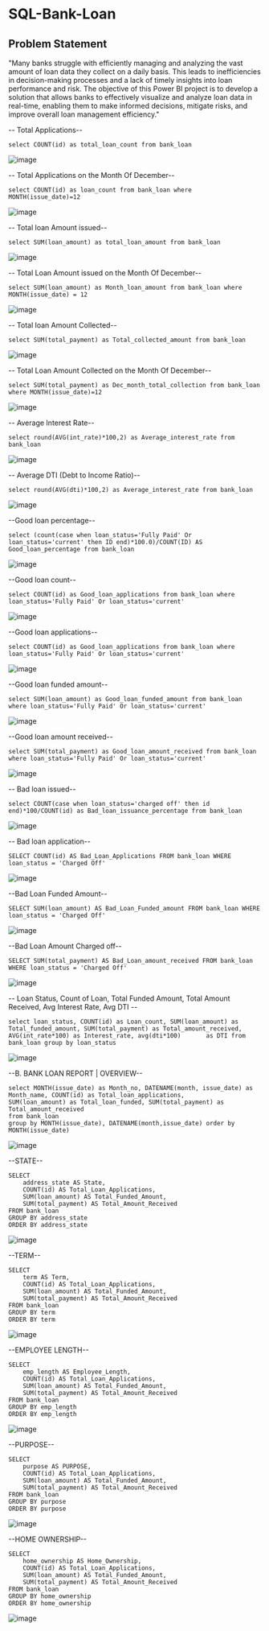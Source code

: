 # SQL-Bank-Loan 


## Problem Statement

"Many banks struggle with efficiently managing and analyzing the vast amount of loan data they collect on a daily basis.
This leads to inefficiencies in decision-making processes and a lack of timely insights into loan performance and risk.
The objective of this Power BI project is to develop a solution that allows banks to effectively visualize and 
analyze loan data in real-time, enabling them to make informed decisions, mitigate risks, and improve overall loan management efficiency."


-- Total Applications--

    select COUNT(id) as total_loan_count from bank_loan

![image](https://github.com/Ambikapandey0821/SQL-Bank-Loan/assets/162020155/c6a049db-2e1a-4aef-a3c5-ea61794167d2)
    
-- Total Applications on the Month Of December--

    select COUNT(id) as loan_count from bank_loan where MONTH(issue_date)=12
    
![image](https://github.com/Ambikapandey0821/SQL-Bank-Loan/assets/162020155/cada4e70-780f-4b39-971c-ba407d78fd66)

-- Total loan Amount issued--

    select SUM(loan_amount) as total_loan_amount from bank_loan
    
![image](https://github.com/Ambikapandey0821/SQL-Bank-Loan/assets/162020155/f5c63379-4f24-4a52-b091-64d3619a07da)

-- Total Loan Amount issued on the Month Of December--

    select SUM(loan_amount) as Month_loan_amount from bank_loan where MONTH(issue_date) = 12

![image](https://github.com/Ambikapandey0821/SQL-Bank-Loan/assets/162020155/0ae595e0-8678-4df9-9e7a-3bf69b305f01)

-- Total loan Amount Collected--

    select SUM(total_payment) as Total_collected_amount from bank_loan

![image](https://github.com/Ambikapandey0821/SQL-Bank-Loan/assets/162020155/7674414d-fd39-43f1-9961-9ae2da1e7a55)


-- Total Loan Amount Collected on the Month Of December--

    select SUM(total_payment) as Dec_month_total_collection from bank_loan where MONTH(issue_date)=12

![image](https://github.com/Ambikapandey0821/SQL-Bank-Loan/assets/162020155/346f0c2f-d89b-471c-ac74-bfdd03942ad7)

-- Average Interest Rate--

    select round(AVG(int_rate)*100,2) as Average_interest_rate from bank_loan

![image](https://github.com/Ambikapandey0821/SQL-Bank-Loan/assets/162020155/aa478e96-e69d-4584-a8d7-14e212abfac2)

-- Average DTI (Debt to Income Ratio)--

    select round(AVG(dti)*100,2) as Average_interest_rate from bank_loan

![image](https://github.com/Ambikapandey0821/SQL-Bank-Loan/assets/162020155/b01281cc-0015-4bb7-b4fa-58b5bbf79219)

 --Good loan percentage--

    select (count(case when loan_status='Fully Paid' Or loan_status='current' then ID end)*100.0)/COUNT(ID) AS Good_loan_percentage from bank_loan
    
![image](https://github.com/Ambikapandey0821/SQL-Bank-Loan/assets/162020155/2d3d8540-c6c8-4af1-9fa9-d5e64ea79aa7)

--Good loan count--

    select COUNT(id) as Good_loan_applications from bank_loan where loan_status='Fully Paid' Or loan_status='current'
    
![image](https://github.com/Ambikapandey0821/SQL-Bank-Loan/assets/162020155/a180a617-e953-401e-b484-8aa6778a357f)

--Good loan applications--
 
    select COUNT(id) as Good_loan_applications from bank_loan where loan_status='Fully Paid' Or loan_status='current'
    
![image](https://github.com/Ambikapandey0821/SQL-Bank-Loan/assets/162020155/ed83a117-a331-430a-810e-cfda1aa2c18e)

--Good loan funded amount--

    select SUM(loan_amount) as Good_loan_funded_amount from bank_loan where loan_status='Fully Paid' Or loan_status='current'

![image](https://github.com/Ambikapandey0821/SQL-Bank-Loan/assets/162020155/f52c8045-bc2b-4820-ab46-5d428b00e0e8)    

--Good loan amount received--

    select SUM(total_payment) as Good_loan_amount_received from bank_loan where loan_status='Fully Paid' Or loan_status='current'

![image](https://github.com/Ambikapandey0821/SQL-Bank-Loan/assets/162020155/e4ba611c-5c2e-4d85-acbe-0df78eaac908)

-- Bad loan issued--

    select COUNT(case when loan_status='charged off' then id end)*100/COUNT(id) as Bad_loan_issuance_percentage from bank_loan

![image](https://github.com/Ambikapandey0821/SQL-Bank-Loan/assets/162020155/35a919a4-9a42-42d5-9516-05681198e368)

-- Bad loan application--

    SELECT COUNT(id) AS Bad_Loan_Applications FROM bank_loan WHERE loan_status = 'Charged Off'

![image](https://github.com/Ambikapandey0821/SQL-Bank-Loan/assets/162020155/5ed350da-f650-4577-a478-c48277e9d34f)

--Bad Loan Funded Amount--

    SELECT SUM(loan_amount) AS Bad_Loan_Funded_amount FROM bank_loan WHERE loan_status = 'Charged Off'

![image](https://github.com/Ambikapandey0821/SQL-Bank-Loan/assets/162020155/228d727a-6f40-4b9d-af7b-1817cab21d56)

--Bad Loan Amount Charged off-- 

    SELECT SUM(total_payment) AS Bad_Loan_amount_received FROM bank_loan WHERE loan_status = 'Charged Off'

![image](https://github.com/Ambikapandey0821/SQL-Bank-Loan/assets/162020155/802e5c4e-ab12-4324-b22f-f20455a006bc)

-- Loan Status, Count of Loan, Total Funded Amount, Total Amount Received, Avg Interest Rate, Avg DTI --

    select loan_status, COUNT(id) as Loan_count, SUM(loan_amount) as Total_funded_amount, SUM(total_payment) as Total_amount_received, AVG(int_rate*100) as Interest_rate, avg(dti*100)       as DTI from bank_loan group by loan_status
    
![image](https://github.com/Ambikapandey0821/SQL-Bank-Loan/assets/162020155/67545d28-bf91-444e-965f-0d6213a9e5fd)
 
--B.	BANK LOAN REPORT | OVERVIEW--

    select MONTH(issue_date) as Month_no, DATENAME(month, issue_date) as Month_name, COUNT(id) as Total_loan_applications,
    SUM(loan_amount) as Total_loan_funded, SUM(total_payment) as Total_amount_received
    from bank_loan
    group by MONTH(issue_date), DATENAME(month,issue_date) order by MONTH(issue_date)

![image](https://github.com/Ambikapandey0821/SQL-Bank-Loan/assets/162020155/73ecb096-4143-4cab-8c66-16f0ab810660)

--STATE--

    SELECT 
	    address_state AS State, 
	    COUNT(id) AS Total_Loan_Applications,
	    SUM(loan_amount) AS Total_Funded_Amount,
	    SUM(total_payment) AS Total_Amount_Received
    FROM bank_loan
    GROUP BY address_state
    ORDER BY address_state

![image](https://github.com/Ambikapandey0821/SQL-Bank-Loan/assets/162020155/5d5dd60f-1592-42ed-af90-825553e64942)

--TERM--

    SELECT 
	    term AS Term, 
	    COUNT(id) AS Total_Loan_Applications,
	    SUM(loan_amount) AS Total_Funded_Amount,
	    SUM(total_payment) AS Total_Amount_Received
    FROM bank_loan
    GROUP BY term
    ORDER BY term
    
![image](https://github.com/Ambikapandey0821/SQL-Bank-Loan/assets/162020155/234af33c-069f-4ce9-8cd2-278499a290db)

--EMPLOYEE LENGTH--

    SELECT 
	    emp_length AS Employee_Length, 
	    COUNT(id) AS Total_Loan_Applications,
	    SUM(loan_amount) AS Total_Funded_Amount,
	    SUM(total_payment) AS Total_Amount_Received
    FROM bank_loan
    GROUP BY emp_length
    ORDER BY emp_length
    
![image](https://github.com/Ambikapandey0821/SQL-Bank-Loan/assets/162020155/b054223f-95fa-4c17-a28e-78d7849ec355)

--PURPOSE--

    SELECT 
	    purpose AS PURPOSE, 
	    COUNT(id) AS Total_Loan_Applications,
	    SUM(loan_amount) AS Total_Funded_Amount,
	    SUM(total_payment) AS Total_Amount_Received
    FROM bank_loan
    GROUP BY purpose
    ORDER BY purpose

![image](https://github.com/Ambikapandey0821/SQL-Bank-Loan/assets/162020155/e58bf095-48cb-4fd7-a108-757fb79d3092)

--HOME OWNERSHIP--

    SELECT 
    	home_ownership AS Home_Ownership, 
    	COUNT(id) AS Total_Loan_Applications,
    	SUM(loan_amount) AS Total_Funded_Amount,
    	SUM(total_payment) AS Total_Amount_Received
    FROM bank_loan
    GROUP BY home_ownership
    ORDER BY home_ownership

![image](https://github.com/Ambikapandey0821/SQL-Bank-Loan/assets/162020155/1026de95-a55f-4d54-8cd5-79e8d7291309)

